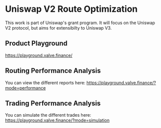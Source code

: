 # Uniswap V2 Route Optimization
This work is part of Uniswap's grant program. It will focus on the Uniswap V2 protocol, but aims for extensibilty to Uniswap V3.

## Product Playground
https://playground.valve.finance/

## Routing Performance Analysis

You can view the different reports here: https://playground.valve.finance/?mode=performance

## Trading Performance Analysis

You can simulate the different trades here: https://playground.valve.finance/?mode=simulation
